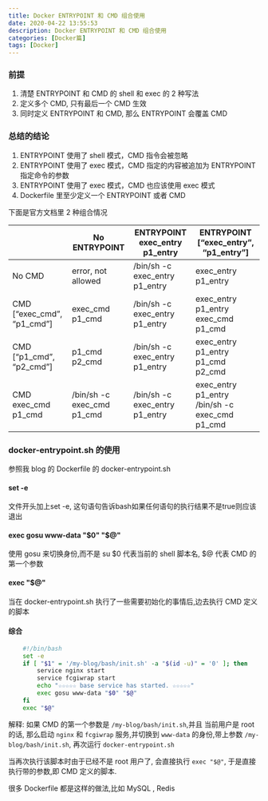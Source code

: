 ```yaml
---
title: Docker ENTRYPOINT 和 CMD 组合使用
date: 2020-04-22 13:55:53
description: Docker ENTRYPOINT 和 CMD 组合使用
categories: [Docker篇]
tags: [Docker]
---
```


<!-- more -->

### 前提
1. 清楚 ENTRYPOINT 和 CMD 的 shell 和 exec 的 2 种写法
2. 定义多个 CMD, 只有最后一个 CMD 生效
3. 同时定义 ENTRYPOINT 和 CMD, 那么 ENTRYPOINT 会覆盖 CMD

### 总结的结论
1. ENTRYPOINT 使用了 shell 模式，CMD 指令会被忽略
2. ENTRYPOINT 使用了 exec 模式，CMD 指定的内容被追加为 ENTRYPOINT 指定命令的参数
3. ENTRYPOINT 使用了 exec 模式，CMD 也应该使用 exec 模式
4. Dockerfile 里至少定义一个 ENTRYPOINT 或者 CMD

下面是官方文档里 2 种组合情况

|                                | No ENTRYPOINT                 | ENTRYPOINT exec\_entry p1\_entry  | ENTRYPOINT \[“exec\_entry”, “p1\_entry”\]           |
|--------------------------------|-------------------------------|-----------------------------------|-----------------------------------------------------|
| No CMD                         | error, not allowed            | /bin/sh \-c exec\_entry p1\_entry | exec\_entry p1\_entry                               |
| CMD \[“exec\_cmd”, “p1\_cmd”\] | exec\_cmd p1\_cmd             | /bin/sh \-c exec\_entry p1\_entry | exec\_entry p1\_entry exec\_cmd p1\_cmd             |
| CMD \[“p1\_cmd”, “p2\_cmd”\]   | p1\_cmd p2\_cmd               | /bin/sh \-c exec\_entry p1\_entry | exec\_entry p1\_entry p1\_cmd p2\_cmd               |
| CMD exec\_cmd p1\_cmd          | /bin/sh \-c exec\_cmd p1\_cmd | /bin/sh \-c exec\_entry p1\_entry | exec\_entry p1\_entry /bin/sh \-c exec\_cmd p1\_cmd |


### docker-entrypoint.sh 的使用
参照我 blog 的 Dockerfile 的 docker-entrypoint.sh

#### set -e
文件开头加上set -e, 这句语句告诉bash如果任何语句的执行结果不是true则应该退出

#### exec gosu www-data "$0" "$@"
使用 gosu 来切换身份,而不是 su
$0 代表当前的 shell 脚本名, $@ 代表 CMD 的第一个参数


#### exec "$@"
当在 docker-entrypoint.sh 执行了一些需要初始化的事情后,边去执行 CMD 定义的脚本


#### 综合

```bash
    #!/bin/bash
    set -e
    if [ "$1" = '/my-blog/bash/init.sh' -a "$(id -u)" = '0' ]; then
        service nginx start
        service fcgiwrap start
        echo "☆☆☆☆☆ base service has started. ☆☆☆☆☆"
        exec gosu www-data "$0" "$@"
    fi
    exec "$@"
```

解释: 如果 CMD 的第一个参数是 `/my-blog/bash/init.sh`,并且 当前用户是 root 的话, 那么启动 `nginx` 和 `fcgiwrap` 服务,并切换到 `www-data` 的身份,带上参数 `/my-blog/bash/init.sh`, 再次运行 `docker-entrypoint.sh`

当再次执行该脚本时由于已经不是 root 用户了, 会直接执行 `exec "$@"`,  于是直接执行带的参数,即 CMD 定义的脚本.

很多 Dockerfile 都是这样的做法,比如 MySQL , Redis 